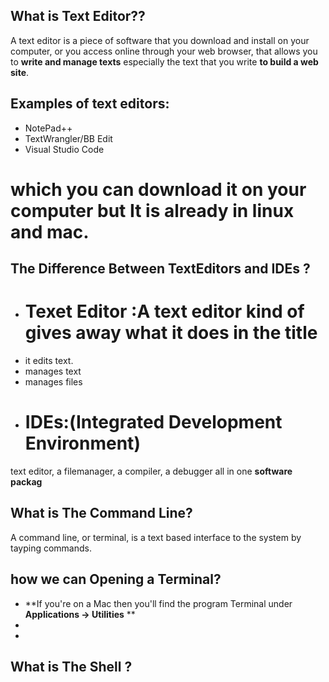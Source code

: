 ## What is Text Editor??
A text editor is a piece of software that you download and install on
your computer, or you access online through your web browser, that
allows you to **write and manage texts** especially the text that you write
**to build a web site**.

## Examples of text editors:
- NotePad++
- TextWrangler/BB Edit
- Visual Studio Code
# which you can download it on your computer  **but** It is already in linux and mac.
## The Difference Between TextEditors and IDEs ?
- # Texet Editor :A text editor kind of gives away what it does in the title
- it edits text.
- manages text
- manages files
- # IDEs:(Integrated Development Environment)
text editor, a filemanager, a compiler,
 a debugger all in one **software packag**

## What is The Command Line?
A command line, or terminal, is a text based interface to the system by  tayping commands.
## how we can Opening a Terminal?
- **If you're on a Mac then you'll find the program Terminal under **Applications -> Utilities** **
- 
- 

## What is The Shell ?


